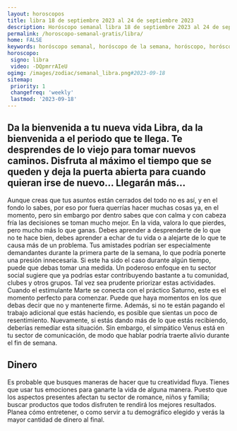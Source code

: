 ```yaml
---
layout: horoscopos
title: libra 18 de septiembre 2023 al 24 de septiembre 2023 
description: Horóscopo semanal libra 18 de septiembre 2023 al 24 de septiembre 2023. Da la bienvenida a tu nueva vida Libra, da la bienvenida a el periodo que te llega. Te desprendes de lo viejo para tomar nuevos caminos. Disfruta al máximo el tiempo que se queden y deja la puerta abierta para cuando quieran irse de nuevo… Llegarán más…
permalink: /horoscopo-semanal-gratis/libra/
home: FALSE
keywords: horóscopo semanal, horóscopo de la semana, horóscopo, horóscopo gratis,horóscopos, horóscopo esperanza gracia, horoscopos libra la semana, horóscopos gratis, Tarot, Astrologia, Zodíaco, libra, horoscopo gratis, semanal
horoscopo:
 signo: libra
 video: -DQpmrrAIeU
ogimg: /images/zodiac/semanal_libra.png#2023-09-18
sitemap:
 priority: 1
 changefreq: 'weekly'
 lastmod: '2023-09-18'
---
```




## Da la bienvenida a tu nueva vida Libra, da la bienvenida a el periodo que te llega. Te desprendes de lo viejo para tomar nuevos caminos. Disfruta al máximo el tiempo que se queden y deja la puerta abierta para cuando quieran irse de nuevo… Llegarán más…

Aunque creas que tus asuntos están cerrados del todo no es así, y en el fondo lo sabes, por eso por fuera querrías hacer muchas cosas ya, en el momento, pero sin embargo por dentro sabes que con calma y con cabeza fría las decisiones se toman mucho mejor. 
 En la vida, valora lo que pierdes, pero mucho más lo que ganas. Debes aprender a desprenderte de lo que no te hace bien, debes aprender a echar de tu vida o a alejarte de lo que te causa más de un problema.
Tus amistades podrían ser especialmente demandantes durante la primera parte de la semana, lo que podría ponerte una presión innecesaria. Si este ha sido el caso durante algún tiempo, puede que debas tomar una medida. Un poderoso enfoque en tu sector social sugiere que ya podrías estar contribuyendo bastante a tu comunidad, clubes y otros grupos. Tal vez sea prudente priorizar estas actividades. Cuando el estimulante Marte se conecta con el práctico Saturno, este es el momento perfecto para comenzar. Puede que haya momentos en los que debas decir que no y mantenerte firme. 
Además, si no te están pagando el trabajo adicional que estás haciendo, es posible que sientas un poco de resentimiento. Nuevamente, si estás dando más de lo que estás recibiendo, deberías remediar esta situación. Sin embargo, el simpático Venus está en tu sector de comunicación, de modo que hablar podría traerte alivio durante el fin de semana.

## Dinero

Es probable que busques maneras de hacer que tu creatividad fluya. Tienes que usar tus emociones para ganarte la vida de alguna manera. Puesto que los aspectos presentes afectan tu sector de romance, niños y familia; buscar productos que todos disfruten te rendirá los mejores resultados. Planea cómo entretener, o como servir a tu demográfico elegido y verás la mayor cantidad de dinero al final.